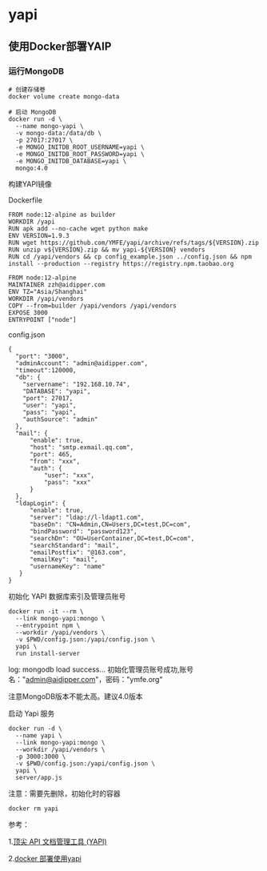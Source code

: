 # yapi

## 使用Docker部署YAIP

### 运行MongoDB

```shell
# 创建存储卷
docker volume create mongo-data

# 启动 MongoDB
docker run -d \
  --name mongo-yapi \
  -v mongo-data:/data/db \
  -p 27017:27017 \
  -e MONGO_INITDB_ROOT_USERNAME=yapi \
  -e MONGO_INITDB_ROOT_PASSWORD=yapi \
  -e MONGO_INITDB_DATABASE=yapi \
  mongo:4.0
```





构建YAPI镜像

Dockerfile

```shell
FROM node:12-alpine as builder
WORKDIR /yapi
RUN apk add --no-cache wget python make
ENV VERSION=1.9.3
RUN wget https://github.com/YMFE/yapi/archive/refs/tags/${VERSION}.zip
RUN unzip v${VERSION}.zip && mv yapi-${VERSION} vendors
RUN cd /yapi/vendors && cp config_example.json ../config.json && npm install --production --registry https://registry.npm.taobao.org

FROM node:12-alpine
MAINTAINER zzh@aidipper.com
ENV TZ="Asia/Shanghai"
WORKDIR /yapi/vendors
COPY --from=builder /yapi/vendors /yapi/vendors
EXPOSE 3000
ENTRYPOINT ["node"]
```



config.json

```
{
  "port": "3000",
  "adminAccount": "admin@aidipper.com",
  "timeout":120000,
  "db": {
    "servername": "192.168.10.74",
    "DATABASE": "yapi",
    "port": 27017,
    "user": "yapi",
    "pass": "yapi",
    "authSource": "admin"
  },
  "mail": {
      "enable": true,
      "host": "smtp.exmail.qq.com",
      "port": 465,
      "from": "xxx",
      "auth": {
          "user": "xxx",
          "pass": "xxx"
      }
  },
  "ldapLogin": {
      "enable": true,
      "server": "ldap://l-ldapt1.com",
      "baseDn": "CN=Admin,CN=Users,DC=test,DC=com",
      "bindPassword": "password123",
      "searchDn": "OU=UserContainer,DC=test,DC=com",
      "searchStandard": "mail",
      "emailPostfix": "@163.com",
      "emailKey": "mail",
      "usernameKey": "name"
   }
}

```



初始化 YAPI 数据库索引及管理员账号

```shell
docker run -it --rm \
  --link mongo-yapi:mongo \
  --entrypoint npm \
  --workdir /yapi/vendors \
  -v $PWD/config.json:/yapi/config.json \
  yapi \
  run install-server
```



log: mongodb load success...
初始化管理员账号成功,账号名："admin@aidipper.com"，密码："ymfe.org"



注意MongoDB版本不能太高。建议4.0版本



启动 Yapi 服务

```
docker run -d \
  --name yapi \
  --link mongo-yapi:mongo \
  --workdir /yapi/vendors \
  -p 3000:3000 \
  -v $PWD/config.json:/yapi/config.json \
  yapi \
  server/app.js
```

注意：需要先删除，初始化时的容器

```
docker rm yapi
```







参考：

1.[顶尖 API 文档管理工具 (YAPI)](https://www.jianshu.com/p/a97d2efb23c5)

2.[docker 部署使用yapi](https://blog.csdn.net/weixin_45444133/article/details/118673316)
